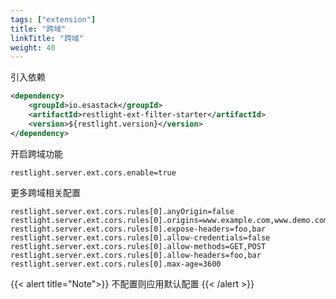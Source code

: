 ```yaml
---
tags: ["extension"]
title: "跨域"
linkTitle: "跨域"
weight: 40
---
```


引入依赖

```xml
<dependency>
	<groupId>io.esastack</groupId>
	<artifactId>restlight-ext-filter-starter</artifactId>
	<version>${restlight.version}</version>
</dependency>
```

开启跨域功能

```properties
restlight.server.ext.cors.enable=true
```

更多跨域相关配置

```properties
restlight.server.ext.cors.rules[0].anyOrigin=false
restlight.server.ext.cors.rules[0].origins=www.example.com,www.demo.com
restlight.server.ext.cors.rules[0].expose-headers=foo,bar
restlight.server.ext.cors.rules[0].allow-credentials=false
restlight.server.ext.cors.rules[0].allow-methods=GET,POST
restlight.server.ext.cors.rules[0].allow-headers=foo,bar
restlight.server.ext.cors.rules[0].max-age=3600
```

{{< alert title="Note">}}
不配置则应用默认配置
{{< /alert >}}
